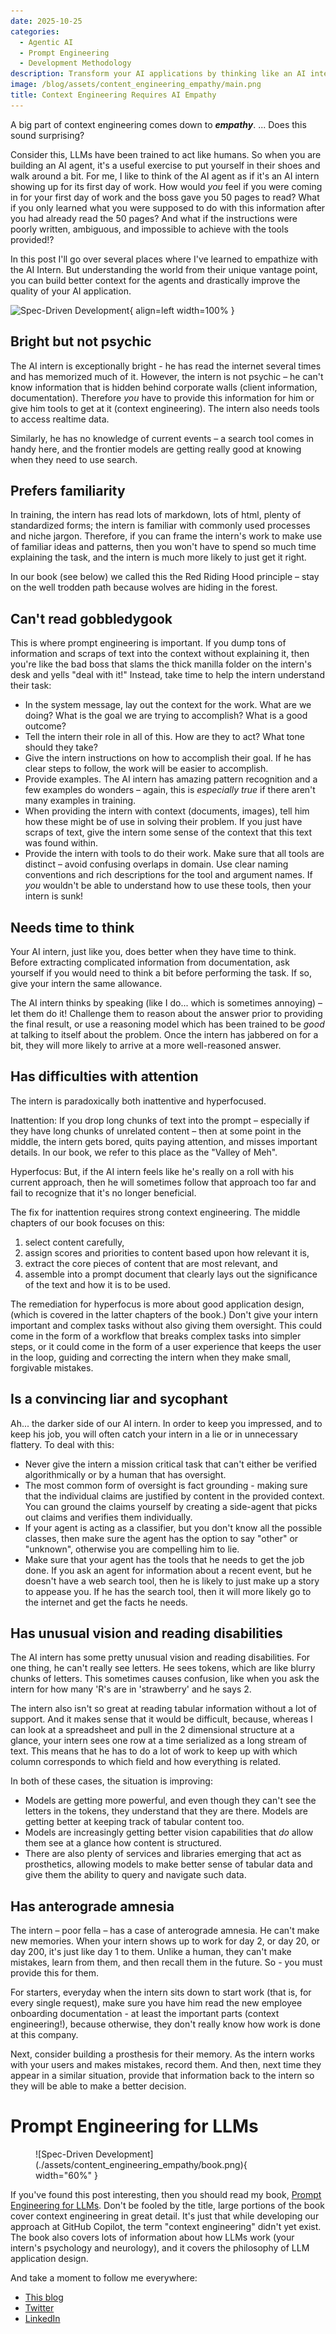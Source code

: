 ```yaml
---
date: 2025-10-25
categories:
  - Agentic AI
  - Prompt Engineering
  - Development Methodology
description: Transform your AI applications by thinking like an AI intern on their first day. This post reveals how empathy-driven context engineering leads to better LLM performance, covering everything from handling the intern's ADHD-like attention patterns to providing proper tools and clear instructions. Learn practical strategies for building AI agents that actually understand their tasks and deliver reliable results.
image: /blog/assets/content_engineering_empathy/main.png
title: Context Engineering Requires AI Empathy
---
```


A big part of context engineering comes down to ***empathy***. ... Does this sound surprising?

Consider this, LLMs have been trained to act like humans. So when you are building an AI agent, it's a useful exercise to put yourself in their shoes and walk around a bit. For me, I like to think of the AI agent as if it's an AI intern showing up for its first day of work. How would _you_ feel if you were coming in for your first day of work and the boss gave you 50 pages to read? What if you only learned what you were supposed to do with this information after you had already read the 50 pages? And what if the instructions were poorly written, ambiguous, and impossible to achieve with the tools provided!?

In this post I'll go over several places where I've learned to empathize with the AI Intern. But understanding the world from their unique vantage point, you can build better context for the agents and drastically improve the quality of your AI application.

![Spec-Driven Development](./assets/content_engineering_empathy/main.png){ align=left width=100% }


<!-- more -->

## Bright but not psychic

The AI intern is exceptionally bright - he has read the internet several times and has memorized much of it. However, the intern is not psychic – he can't know information that is hidden behind corporate walls (client information, documentation). Therefore _you_ have to provide this information for him or give him tools to get at it (context engineering). The intern also needs tools to access realtime data.

Similarly, he has no knowledge of current events – a search tool comes in handy here, and the frontier models are getting really good at knowing when they need to use search.

## Prefers familiarity

In training, the intern has read lots of markdown, lots of html, plenty of standardized forms; the intern is familiar with commonly used processes and niche jargon. Therefore, if you can frame the intern's work to make use of familiar ideas and patterns, then you won't have to spend so much time explaining the task, and the intern is much more likely to just get it right.

In our book (see below) we called this the Red Riding Hood principle – stay on the well trodden path because wolves are hiding in the forest.

## Can't read gobbledygook

This is where prompt engineering is important. If you dump tons of information and scraps of text into the context without explaining it, then you're like the bad boss that slams the thick manilla folder on the intern's desk and yells "deal with it!" Instead, take time to help the intern understand their task:

- In the system message, lay out the context for the work. What are we doing? What is the goal we are trying to accomplish? What is a good outcome?
- Tell the intern their role in all of this. How are they to act? What tone should they take?
- Give the intern instructions on how to accomplish their goal. If he has clear steps to follow, the work will be easier to accomplish.
- Provide examples. The AI intern has amazing pattern recognition and a few examples do wonders – again, this is _especially true_ if there aren't many examples in training.
- When providing the intern with context (documents, images), tell him how these might be of use in solving their problem. If you just have scraps of text, give the intern some sense of the context that this text was found within.
- Provide the intern with tools to do their work. Make sure that all tools are distinct – avoid confusing overlaps in domain. Use clear naming conventions and rich descriptions for the tool and argument names. If _you_ wouldn't be able to understand how to use these tools, then your intern is sunk!

## Needs time to think

Your AI intern, just like you, does better when they have time to think. Before extracting complicated information from documentation, ask yourself if you would need to think a bit before performing the task. If so, give your intern the same allowance.

The AI intern thinks by speaking (like I do... which is sometimes annoying) – let them do it! Challenge them to reason about the answer prior to providing the final result, or use a reasoning model which has been trained to be _good_ at talking to itself about the problem. Once the intern has jabbered on for a bit, they will more likely to arrive at a more well-reasoned answer.

## Has difficulties with attention

The intern is paradoxically both inattentive and hyperfocused.

Inattention: If you drop long chunks of text into the prompt – especially if they have long chunks of unrelated content – then at some point in the middle, the intern gets bored, quits paying attention, and misses important details. In our book, we refer to this place as the "Valley of Meh".

Hyperfocus: But, if the AI intern feels like he's really on a roll with his current approach, then he will sometimes follow that approach too far and fail to recognize that it's no longer beneficial.

The fix for inattention requires strong context engineering. The middle chapters of our book focuses on this:
1) select content carefully, 
2) assign scores and priorities to content based upon how relevant it is, 
3) extract the core pieces of content that are most relevant, and
4) assemble into a prompt document that clearly lays out the significance of the text and how it is to be used.

The remediation for hyperfocus is more about good application design, (which is covered in the latter chapters of the book.) Don't give your intern important and complex tasks without also giving them oversight. This could come in the form of a workflow that breaks complex tasks into simpler steps, or it could come in the form of a user experience that keeps the user in the loop, guiding and correcting the intern when they make small, forgivable mistakes.

## Is a convincing liar and sycophant

Ah... the darker side of our AI intern. In order to keep you impressed, and to keep his job, you will often catch your intern in a lie or in unnecessary flattery. To deal with this:

- Never give the intern a mission critical task that can't either be verified algorithmically or by a human that has oversight.
- The most common form of oversight is fact grounding - making sure that the individual claims are justified by content in the provided context. You can ground the claims yourself by creating a side-agent that picks out claims and verifies them individually.
- If your agent is acting as a classifier, but you don't know all the possible classes, then make sure the agent has the option to say "other" or "unknown", otherwise you are compelling him to lie.
- Make sure that your agent has the tools that he needs to get the job done. If you ask an agent for information about a recent event, but he doesn't have a web search tool, then he is likely to just make up a story to appease you. If he has the search tool, then it will more likely go to the internet and get the facts he needs.

## Has unusual vision and reading disabilities

The AI intern has some pretty unusual vision and reading disabilities. For one thing, he can't really see letters. He sees tokens, which are like blurry chunks of letters. This sometimes causes confusion, like when you ask the intern for how many 'R's are in 'strawberry' and he says 2.

The intern also isn't so great at reading tabular information without a lot of support. And it makes sense that it would be difficult, because, whereas I can look at a spreadsheet and pull in the 2 dimensional structure at a glance, your intern sees one row at a time serialized as a long stream of text. This means that he has to do a lot of work to keep up with which column corresponds to which field and how everything is related.

In both of these cases, the situation is improving:
- Models are getting more powerful, and even though they can't see the letters in the tokens, they understand that they are there. Models are getting better at keeping track of tabular content too.
- Models are increasingly getting better vision capabilities that _do_ allow them see at a glance how content is structured.
- There are also plenty of services and libraries emerging that act as prosthetics, allowing models to make better sense of tabular data and give them the ability to query and navigate such data.

## Has anterograde amnesia

The intern – poor fella – has a case of anterograde amnesia. He can't make new memories. When your intern shows up to work for day 2, or day 20, or day 200, it's just like day 1 to them. Unlike a human, they can't make mistakes, learn from them, and then recall them in the future. So - you must provide this for them.

For starters, everyday when the intern sits down to start work (that is, for every single request), make sure you have him read the new employee onboarding documentation - at least the important parts (context engineering!), because otherwise, they don't really know how work is done at this company.

Next, consider building a prosthesis for their memory. As the intern works with your users and makes mistakes, record them. And then, next time they appear in a similar situation, provide that information back to the intern so they will be able to make a better decision.

# Prompt Engineering for LLMs

<figure markdown="span">
  ![Spec-Driven Development](./assets/content_engineering_empathy/book.png){ width="60%" }
</figure> 

If you've found this post interesting, then you should read my book, [Prompt Engineering for LLMs](https://amzn.to/4gChsFf). Don't be fooled by the title, large portions of the book cover context engineering in great detail. It's just that while developing our approach at GitHub Copilot, the term "context engineering" didn't yet exist. The book also covers lots of information about how LLMs work (your intern's psychology and neurology), and it covers the philosophy of LLM application design.

And take a moment to follow me everywhere:
- [This blog](/#contact-blog)
- [Twitter](https://x.com/JnBrymn)
- [LinkedIn](https://www.linkedin.com/in/john-berryman-864b1713/)
